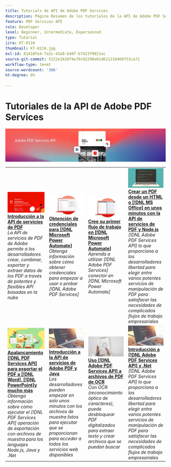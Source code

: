 ```yaml
---
title: Tutorials de API de Adobe PDF Services
description: Página Resumen de los tutoriales de la API de Adobe PDF Services
feature: PDF Services API
role: Developer
level: Beginner, Intermediate, Experienced
type: Tutorial
jira: KT-8116
thumbnail: KT-8116.jpg
exl-id: 81410fe4-7a2c-43a9-b497-b7423f9821ec
source-git-commit: 5222e1626f4e79c02298e81d621216469753ca72
workflow-type: tm+mt
source-wordcount: '306'
ht-degree: 0%

---
```


# Tutoriales de la API de Adobe PDF Services

![Banner de API de servicios de PDF](../assets/pdfserviceshero.jpg)

<table style="table-layout:fixed">
<tr>
 <td>
   <a href="https://experienceleague.adobe.com/docs/adobe-developers-live-events/events/2021/oct2021/pdf-services-api.html">
      <img alt="Introducción a la API de servicios de PDF" src="assets/introduction_1280.png" />
   </a>
    <div>
   <a href="https://experienceleague.adobe.com/docs/adobe-developers-live-events/events/2021/oct2021/pdf-services-api.html"><strong>Introducción a la API de servicios de PDF</strong></a>
    </div>
    <em>La API de servicios de PDF de Adobe permite a los desarrolladores crear, combinar, exportar y extraer datos de los PDF a través de potentes y flexibles API basadas en la nube</em>
    <br>
  </td>
  <td>
   <a href="getting-credentials-power-automate.md">
      <img alt="Obtener credenciales para Microsoft Power Automate" src="assets/createcredentials_1280.png" />
   </a>
    <div>
   <a href="getting-credentials-power-automate.md"><strong>Obtención de credenciales para [!DNL Microsoft Power Automate]</strong></a>
    </div>
    <em>Obtenga información sobre cómo obtener credenciales para empezar a usar o probar [!DNL Adobe PDF Services]</em>
    <br>
  </td>
  <td>
   <a href="create-workflow-power-automate.md">
      <img alt="Crea tu primer flujo de trabajo en Microsoft Power Automate" src="assets/firstflow_1280.png" />
   </a>
    <div>
   <a href="create-workflow-power-automate.md"><strong>Cree su primer flujo de trabajo en [!DNL Microsoft Power Automate]</strong></a>
    </div>
    <em>Aprenda a utilizar [!DNL Adobe PDF Services] conector en [!DNL Microsoft Power Automate]</em>
    <br>
  </td>
  <td>
   <a href="createpdffromhtml.md">
      <img alt="Crea un PDF desde HTML o MS Office en unos minutos con la API de servicios de PDF y Node.js" src="assets/PDFServices_GettingStartedNode_thumb.jpg" />
   </a>
    <div>
   <a href="createpdffromhtml.md"><strong>Crear un PDF desde un HTML o [!DNL MS Office] en unos minutos con la API de servicios de PDF y Node.js</strong></a>
    </div>
    <em>[!DNL Adobe PDF Services API] lo que proporciona a los desarrolladores libertad para elegir entre varios potentes servicios de manipulación de PDF para satisfacer las necesidades de complicados flujos de trabajo empresariales</em>
    <br>
  </td>
</tr>
<tr>
  <td>
   <a href="exportpdf.md">
      <img alt="Uso de la API de servicios de PDF para exportar un PDF a Word, PowerPoint y mucho más" src="assets/PDFServices_ExportPDF_thumb.jpg" />
   </a>
    <div>
   <a href="exportpdf.md"><strong>Apalancamiento [!DNL PDF Services API] para exportar el PDF a [!DNL Word], [!DNL PowerPoint]y mucho más</strong></a>
    </div>
    <em>Obtenga información sobre cómo ejecutar el [!DNL PDF Services API] operación de exportación con archivos de muestra para los lenguajes Node.js, Java y .Net</em>
    <br>
  </td>
   <td>
   <a href="gettingstartedjava.md">
      <img alt="Introducción a la API de servicios de Adobe PDF y Java" src="assets/PDFServices_GettingStartedJAVA_thumb.jpg" />
   </a>
    <div>
   <a href="gettingstartedjava.md"><strong>Introducción a la API de servicios de Adobe PDF y Java</strong></a>
    </div>
    <em>Los desarrolladores pueden empezar en solo unos minutos con los archivos de muestra listos para ejecutar que se proporcionan para acceder a todos los servicios web disponibles</em>
    <br>
  </td>
   <td>
   <a href="ocr.md">
      <img alt="Uso de la API de servicios de Adobe PDF para archivos del PDF de OCR" src="assets/PDFServices_OCR_Thumb.jpg" />
   </a>
    <div>
   <a href="ocr.md"><strong>Uso [!DNL Adobe PDF Services API] a archivos de PDF de OCR</strong></a>
    </div>
    <em>Con OCR (reconocimiento óptico de caracteres), puede desbloquear PDF digitalizados para extraer texto y crear archivos que se puedan buscar</em>
    <br>
  </td>
  <td>
   <a href="gettingstartednet.md">
      <img alt="Introducción a la API de servicios de Adobe PDF y .Net" src="assets/PDFServices_GettingStartedNET_thumb.jpg" />
   </a>
    <div>
   <a href="gettingstartednet.md"><strong>Introducción a [!DNL Adobe PDF Services API] y .Net</strong></a>
    </div>
    <em>[!DNL Adobe PDF Services API] lo que proporciona a los desarrolladores libertad para elegir entre varios potentes servicios de manipulación de PDF para satisfacer las necesidades de complicados flujos de trabajo empresariales</em>
    <br>
  </td>
</tr>
</table>
